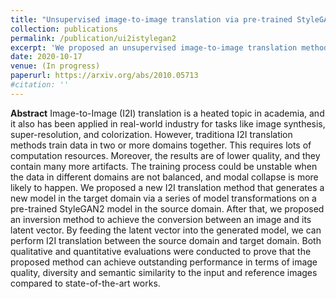 ```yaml
---
title: "Unsupervised image-to-image translation via pre-trained StyleGAN2 network"
collection: publications
permalink: /publication/ui2istylegan2
excerpt: 'We proposed an unsupervised image-to-image translation method via pre-trained StyleGAN2 network (UI2IviaStyleGAN2)'
date: 2020-10-17
venue: (In progress)
paperurl: https://arxiv.org/abs/2010.05713
#citation: ''
---
```

__Abstract__
Image-to-Image (I2I) translation is a heated topic in academia, and it also has been applied in real-world industry for tasks like image synthesis, super-resolution, and colorization. However, traditiona I2I translation methods train data in two or more domains together. This requires lots of computation resources. Moreover, the results are of lower quality, and they contain many more artifacts. The training process could be unstable when the data in different domains are not balanced, and modal collapse is more likely to happen. We proposed a new I2I translation method that generates a new model in the target domain via a series of model transformations on a pre-trained StyleGAN2 model in the source domain. After that, we proposed an inversion method to achieve the conversion between an image and its latent vector. By feeding the latent vector into the generated model, we can perform I2I translation between the source domain and target domain. Both qualitative and quantitative evaluations were conducted to prove that the proposed method can achieve outstanding performance in terms of image quality, diversity and semantic similarity to the input and reference images compared to state-of-the-art works.
